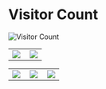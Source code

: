 # Visitor Count
![Visitor Count](https://profile-counter.glitch.me/AngelSnow1129/count.svg)

<table>
    <tr>
        <td >
            <center><img src="https://github-readme-stats.vercel.app/api?username=AngelSnow1129&show_icons=true&hide_border=true&theme=chartreuse-dark" ></center>
        </td>
        <td >
            <center><img src="https://github-profile-summary-cards.vercel.app/api/cards/profile-details?username=AngelSnow1129&theme=github_dark&show_icons=true" align="right" /></center>
        </td>
    </tr>
</table>

<table>
    <tr>
        <td >
            <center><img src="http://github-profile-summary-cards.vercel.app/api/cards/repos-per-language?username=AngelSnow1129&theme=vue" ></center>
        </td>
        <td >
            <center><img src="http://github-profile-summary-cards.vercel.app/api/cards/productive-time?username=AngelSnow1129&theme=github&utcOffset=8" align="right" /></center>
        </td>
        <td >
            <center><img src="http://github-profile-summary-cards.vercel.app/api/cards/most-commit-language?username=AngelSnow1129&theme=vue" align="right" /></center>
        </td>
    </tr>
</table>
